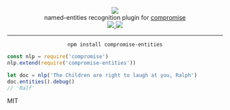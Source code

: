 <div align="center">
  <img src="https://cloud.githubusercontent.com/assets/399657/23590290/ede73772-01aa-11e7-8915-181ef21027bc.png" />

  <div>named-entities recognition plugin for <a href="https://github.com/spencermountain/compromise/">compromise</a></div>
  
  <!-- npm version -->
  <a href="https://npmjs.org/package/compromise-entities">
    <img src="https://img.shields.io/npm/v/compromise-entities.svg?style=flat-square" />
  </a>
  
  <!-- file size -->
  <a href="https://unpkg.com/spacetime/builds/compromise-entities.min.js">
    <img src="https://badge-size.herokuapp.com/spencermountain/compromise-entities/master/builds/compromise-entities.min.js" />
  </a>
   <hr/>
</div>

<div align="center">
  <code>npm install compromise-entities</code>
</div>

```js
const nlp = require('compromise')
nlp.extend(require('compromise-entities'))

let doc = nlp('The Children are right to laugh at you, Ralph')
doc.entities().debug()
// 'Ralf'
```


MIT
